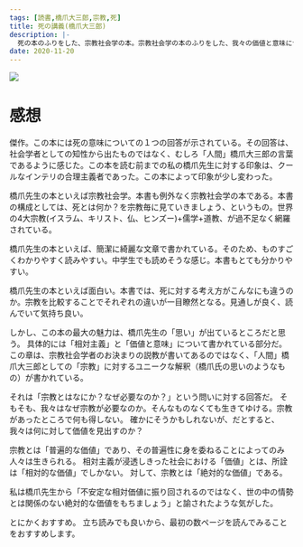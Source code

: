 ```yaml
---
tags: [読書,橋爪大三郎,宗教,死]
title: 死の講義(橋爪大三郎)
description: |-
  死の本のふりをした、宗教社会学の本。宗教社会学の本のふりをした、我々の価値と意味についての本。傑作です。
date: 2020-11-20
---
```


<a target="_blank"  href="https://www.amazon.co.jp/gp/product/B08DR9FMD7/ref=as_li_tl?ie=UTF8&camp=247&creative=1211&creativeASIN=B08DR9FMD7&linkCode=as2&tag=taito062507-22&linkId=7e78211fdbe4fd54b29e81e652ae56b1"><img border="0" src="//ws-fe.amazon-adsystem.com/widgets/q?_encoding=UTF8&MarketPlace=JP&ASIN=B08DR9FMD7&ServiceVersion=20070822&ID=AsinImage&WS=1&Format=_SL250_&tag=taito062507-22" ></a><img src="//ir-jp.amazon-adsystem.com/e/ir?t=taito062507-22&l=am2&o=9&a=B08DR9FMD7" width="1" height="1" border="0" alt="" style="border:none !important; margin:0px !important;" />

# 感想

傑作。この本には死の意味についての１つの回答が示されている。その回答は、社会学者としての知性から出たものではなく、むしろ「人間」橋爪大三郎の言葉であるように感じた。この本を読む前までの私の橋爪先生に対する印象は、クールなインテリの合理主義者であった。この本によって印象が少し変わった。

橋爪先生の本といえば宗教社会学。本書も例外なく宗教社会学の本である。本書の構成としては、死とは何か？を宗教毎に見ていきましょう、というもの。世界の4大宗教(イスラム、キリスト、仏、ヒンズー)+儒学+道教、が過不足なく網羅されている。

橋爪先生の本といえば、簡潔に綺麗な文章で書かれている。そのため、ものすごくわかりやすく読みやすい。中学生でも読めそうな感じ。本書もとても分かりやすい。

橋爪先生の本といえば面白い。本書では、死に対する考え方がこんなにも違うのか。宗教を比較することでそれぞれの違いが一目瞭然となる。見通しが良く、読んでいて気持ち良い。

しかし、この本の最大の魅力は、橋爪先生の「思い」が出ているところだと思う。
具体的には「相対主義」と「価値と意味」について書かれている部分だ。
この章は、宗教社会学者のお決まりの説教が書いてあるのではなく、「人間」橋爪大三郎としての「宗教」に対するユニークな解釈（橋爪氏の思いのようなもの）が書かれている。

それは「宗教とはなにか？なぜ必要なのか？」という問いに対する回答だ。
そもそも、我々はなぜ宗教が必要なのか。そんなものなくても生きてゆける。宗教があったところで何も得しない。
確かにそうかもしれないが、だとすると、我々は何に対して価値を見出すのか？

宗教とは「普遍的な価値」であり、その普遍性に身を委ねることによってのみ人々は生きられる。
相対主義が浸透しきった社会における「価値」とは、所詮は「相対的な価値」でしかない。
対して、宗教とは「絶対的な価値」である。

私は橋爪先生から「不安定な相対価値に振り回されるのではなく、世の中の情勢とは関係のない絶対的な価値をもちましょう」と諭されたような気がした。

とにかくおすすめ。
立ち読みでも良いから、最初の数ページを読んでみることをおすすめします。